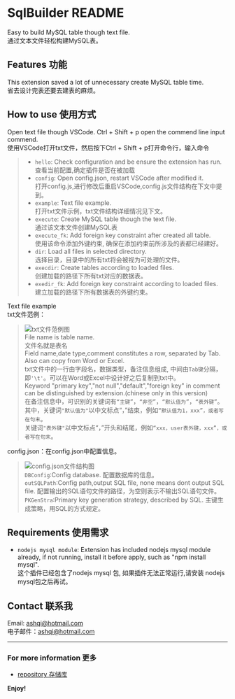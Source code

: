 # SqlBuilder README
Easy to build MySQL table though text file.  
通过文本文件轻松构建MySQL表。

## Features 功能
This extension saved a lot of unnecessary create MySQL table time.  
省去设计完表还要去建表的麻烦。  

## How to use 使用方式
Open text file though VSCode. Ctrl + Shift + p open the commend line input commend.  
使用VSCode打开txt文件，然后按下Ctrl + Shift + p打开命令行，输入命令
>* `hello`: Check configuration and be ensure the extension has run.  
>查看当前配置,确定插件是否在被加载
>* `config`: Open config.json, restart VSCode after modified it.  
>打开config.js,进行修改后重启VSCode,config.js文件结构在下文中提到。
>* `example`: Text file example.  
>打开txt文件示例，txt文件结构详细情况见下文。
>* `execute`: Create MySQL table though the text file.  
>通过该文本文件创建MySQL表
>* `execute_fk`: Add foreign key constraint after created all table.  
>使用该命令添加外键约束, 确保在添加约束前所涉及的表都已经建好。  
>* `dir`: Load all files in selected directory.  
>选择目录，目录中的所有txt将会被视为可处理的文件。 
>* `execdir`: Create tables according to loaded files.  
>创建加载的路径下所有txt对应的数据表。 
>* `exedir_fk`: Add foreign key constraint according to loaded files.  
>建立加载的路径下所有数据表的外键约束。 

Text file example  
txt文件范例：  
  
>![txt文件范例图](https://user-images.githubusercontent.com/42128653/82065135-49aba000-9700-11ea-908c-adee2dd91658.png)  
>File name is table name.  
>文件名就是表名  
>Field name,date type,comment constitutes a row, separated by Tab. Also can copy from Word or Excel.  
>txt文件中的一行由字段名，数据类型，备注信息组成, 中间由`Tab键`分隔，即`'\t'`。可以在Word或Excel中设计好之后复制到txt中。  
>Keyword "primary key","not null","default","foreign key" in comment can be distinguished by extension.(chinese only in this version)  
>在备注信息中，可识别的关键词有`“主键”`，`“非空”`，`“默认值为”`，`“表外键”`。  
>其中，关键词`"默认值为"`以中文标点“，”结束，例如`“默认值为1，xxx”，或者写在句末`。  
>关键词`"表外键"`以中文标点“，”开头和结尾，例如`“xxx，user表外键，xxx”，或者写在句末`。

config.json：在config.json中配置信息。
> ![config.json文件结构图](https://user-images.githubusercontent.com/42128653/82110707-02122c00-9773-11ea-89ba-3702e73e8bb8.png)  
>`DBConfig`:Config database. 配置数据库的信息。  
>`outSQLPath`:Config path,output SQL file, none means dont output SQL file. 配置输出的SQL语句文件的路径，为空则表示不输出SQL语句文件。  
>`PKGenStra`:Primary key generation strategy, described by SQL. 主键生成策略，用SQL的方式规定。  

## Requirements 使用需求
* `nodejs mysql module`: Extension has included nodejs mysql module already, if not running, install it before apply, such as "npm install mysql".  
这个插件已经包含了nodejs mysql 包, 如果插件无法正常运行,请安装 nodejs mysql包之后再试。

## Contact 联系我

Email: ashqi@hotmail.com  
电子邮件：ashqi@hotmail.com

-----------------------------------------------------------------------------------------------------------
### For more information 更多

* [repository 存储库](https://github.com/Syclight/SQLBuilder.git)

**Enjoy!**
